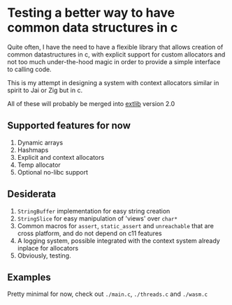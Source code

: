 # Testing a better way to have common data structures in c

Quite often, I have the need to have a flexible library that allows creation of common
datastructures in c, with explicit support for custom allocators and not too much under-the-hood
magic in order to provide a simple interface to calling code.

This is my attempt in designing a system with context allocators similar in spirit to Jai or Zig
but in c.

All of these will probably be merged into [extlib](https://github.com/bamless/extlib) version 2.0

## Supported features for now

1. Dynamic arrays
1. Hashmaps
1. Explicit and context allocators
1. Temp allocator
1. Optional no-libc support

## Desiderata

1. `StringBuffer` implementation for easy string creation
1. `StringSlice` for easy manipulation of 'views' over `char*`
1. Common macros for `assert`, `static_assert` and `unreachable` that are cross platform, and do not
   depend on c11 features
1. A logging system, possible integrated with the context system already inplace for allocators
1. Obviously, testing.

## Examples

Pretty minimal for now, check out `./main.c`, `./threads.c` and `./wasm.c`

